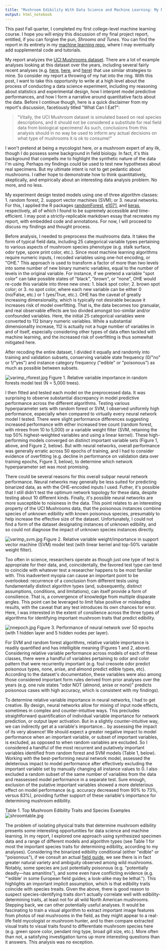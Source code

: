 ```yaml
---
title: "Mushroom Edibility With Data Science and Machine Learning: My ML Final Project"
output: html_notebook
---
```


This past Fall quarter, I completed my first college-level machine learning course. I hope you will enjoy this discussion of my final project report, entitled, if you can forgive the pun, _Shrooms and Tunes_. You can find the report in its entirety in my [machine learning repo](https://github.com/metamaden/machine-learning), where I may eventually add supplemental code and tutorials. 

My report analyzes the [UCI Mushrooms dataset](https://archive.ics.uci.edu/ml/datasets/mushroom). There are a lot of example analyses looking at this dataset over the years, including several fairly recent analyses (e.g. [here](https://rpubs.com/soumya2g/CUNY-Coursework), [here](http://inmachineswetrust.com/posts/mushroom-classification/), and [here](http://rstudio-pubs-static.s3.amazonaws.com/293253_357dc3b3d3de44c8896039a9985674d4.html)) that use similar strategies to mine. So consider my report a throwing of my hat into the ring. With this post, I want to take this opportunity to write at a high level about the process of conducting a data science experiment, including my reasoning about statistics and experimental design, how I interpret model predictive performances, and how I form a narrative around quantitative facts about the data. Before I continue though, here is a quick disclaimer from my report's discussion, facetiously titled "What Can I Eat?":

>"Vitally, the UCI Mushroom dataset is simulated based on real species descriptions, and it should not be considered a substitute for real field data from biological specimens! As such, conclusions from this analysis should in no way be used to inform any actual decisions on what type of mushrooms it is ok to consume!"

I won't pretend at being a mycologist here, or a mushroom expert of any ilk, though I do possess some background in field biology. In fact, it's this background that compells me to highlight the synthetic nature of the data I'm using. Perhaps my findings could be used to test new hypotheses about real specimens. But my ultimate intent is not to get pedantic about mushrooms. I rather hope to demonstrate how to think quantitatively, skeptically, and empirically about an interesting data analysis problem. No more, and no less.

My experiment design tested models using one of three algorithm classes: 1. random forest; 2. support vector machines (SVM); or 3. neural networks. For this, I applied the R packages [randomForest](https://cran.r-project.org/web/packages/randomForest/index.html), [e1071](https://cran.r-project.org/web/packages/e1071/index.html), and [keras](https://cran.r-project.org/web/packages/keras/index.html), respectively, all of which I found to be supremely accessible and time-efficient. I may post a strictly-replicable markdown essay that recreates my report, with embedded code and annotations. For now, I will proceed to discuss my findings and thought process.

Before analysis, I needed to preprocess the mushrooms data. It takes the form of typical field data, including 25 categorical variable types pertaining to various aspects of mushroom species phenotype (e.g. stalk surface, odor type, spore print color, etc.). Since most machine learning algorithms require numeric inputs, I recoded variables using one-hot encoding, or "OHE." This approach is used to transform a factor of more than two levels into some number of new binary numeric variables, equal to the number of levels in the original variable. For instance, if we pretend a variable "spot color" can take possible states of "black", "brown", or "none", OHE would re-code this variable into three new ones: 1. black spot color; 2. brown spot color; or 3. no spot color, where each new variable can be either 0 (no/False, etc.) or 1 (yes/True, etc.). OHE has the caveat of greatly increasing dimensionality, which is typically not desirable because it increases risk of model overfitting. That is, the data becomes too granualar, and real observable effects are too divided amongst too-similar and/or confounded variables. Here, the initial 25 categorical variables were converted to 112 binary numeric variables. While a substantial dimensionality increase, 112 is actually not a huge number of variables in and of itself, especially considering other types of data often tackled with machine learning, and the increased risk of overfitting is thus somewhat mitigated here. 

After recoding the entire dataset, I divided it equally and randomly into training and validation subsets, conserving variable state frequency (0/"no" or 1/"yes") and instance category frequency ("edible" or "poisonous") as much as possible between subsets.

![varimp_rforest.jpg](https://raw.githubusercontent.com/metamaden/metamaden.github.io/master/_posts/media/varimp_rforest.jpg) 
Figure 1. Relative variable importance in random forests model test (N = 5,000 trees).

I then fitted and tested each model on the preprocessed data. It was surprising to observe substantial discrepancy in model predictive performance across the different algorithms. Testing various hyperparameter sets with random forest or SVM, I observed uniformly high performance, especially when compared to virtually every neural network model I tested. There were slight performance differences suggesting increased performance with either increased tree count (random forest, with ntrees from 10 to 5,000) or a variable weight filter (SVM, retaining the top 50% highest-weighted variables and using a linear kernel). These high-performing models converged on distinct important variable sets (Figure 1, above, and Figure 2, below). But with neural networks, overall performance was generally erratic across 50 epochs of training, and I had to consider evidence of overfitting (e.g. decline in performance on validation data over training epochs, Figure 3, below), to determine which network hyperparameter set was most promising. 

There could be several reasons for this overall subpar neural network performance. Neural networks may generally be less suited for predicting binarized data, as with the OHE-encoded inputs I used. Futher, it's possible that I still didn't test the optimum network topology for these data, despite testing about 10 different kinds. Finally, it's possible neural networks are more susceptible to noisiness in the data. This point relates to an interesting property of the UCI Mushrooms data, that the poisonous instances combine species of unknown edibility with known poisonous species, presumably to help increase the effective size of the dataset. Unfortunately, I could not find a form of the dataset designating instances of unknown edibility, and so could not diagnose the impact of unknown species instances directly.

![varimp_svm.jpg](https://raw.githubusercontent.com/metamaden/metamaden.github.io/master/_posts/media/varimp_svm.jpg)
Figure 2. Relative variable weight/importance in support vector machine (SVM) model test (with linear kernel and top-50% variable weight filter).

Too often in science, researchers operate as though just one type of test is appropriate for their data, and, coincidentally, the favored test type can tend to coincide with whatever test a researcher happens to be most familiar with. This inadvertent myopia can cause an important point to be overlooked: recurrence of a conclusion from different tests using fundamentally distinct algorithm types (and, subsequently, distinct assumptions, conditions, and limitations), can itself provide a form of consilience. That is, a convergence of knowledge from multiple disparate angles. This point can be leveraged to limit false positive or misleading results, with the caveat that any test introduces its own chances for error. Here, I was interested in the extent of consilience across the three types of algorithms for identifying important mushroom traits that predict edibility.

![nnepoch.jpg](https://raw.githubusercontent.com/metamaden/metamaden.github.io/master/_posts/media/nnepoch.jpg)
Figure 3. Performance of neural network over 50 epochs (with 1 hidden layer and 5 hidden nodes per layer).

For SVM and random forest algorithms, relative variable importance is readily quantified and has intelligible meaning (Figures 1 and 2, above). Considering relative variable performance across models of each of these classes, there were a handful of variables pertaining to odor and color pattern that were recurrently important (e.g. foul creosote odor predict poisonous types, none, anise, and almond predict edible types, etc). According to the dataset's documentation, these variables were also among those considered important form rules derived from prior analyses over the years (e.g. one rule states "odor NOT (almond, anise or none)" predicts poisonous cases with high accuracy, which is consistent with my findings). 

To determine relative variable importance in neural networks, I had to get creative. By design, neural networks allow for mixing of input node effects, sometimes in complex and counter-intuitive ways. This precludes straightforward quantification of individual variable importance for network prediction, or output layer activation. But in a slightly counter-intuitive way, we can indirectly get at a variable's importance... by assessing the impact of its very absence! We should expect a greater negative impact to model performance when an important variable, or subset of important variables, is excluded, as opposed to when random variables are excluded. So I considered a handful of the most recurrent and putatively important variables identified from random forest and SVM models (Table 1, below). Working with the best-performing neural network model, assessed the deleterious impact to model performance after effectively excluding the important variable set by manually changing all instance values to 0. I also excluded a random subset of the same number of variables from the data and reassessed model performance in a separate test. Sure enough, exclusion of the putative important variables showed a more deleterious effect on model performance (e.g. accuracy decreased from 90% to 73%, versus 83%), providing further support of these variable's importance for determining mushroom edibility.

Table 1. Top Mushroom Edibility Traits and Species Examples
![shroomtable.jpg](https://raw.githubusercontent.com/metamaden/metamaden.github.io/master/_posts/media/shroomtable.jpg)


The problem of isolating physical traits that determine mushroom edibility presents some interesting opportunities for data science and machine learning. In my report, I explored one approach using synthesized specimen data and a range of different models and algorithm types (see Table 1 for most the important species traits for determining edibility, according to my analyses). Considering the binarized edibility conditional (either "eidble" or "poisonous"), if we consult an actual [field guide](http://www.svims.ca/council/Lepiot.htm), we see there is in fact greater natural variety and ambiguity observed among wild mushrooms. Notably, some species are just potentially poisonous (e.g. "potentially deadly—has amanitins"), and some even have conflicting evidence (e.g. "'edible' in some European field guides; a look-alike may be lethal."). This highlights an important implicit assumption, which is that edibility traits coincide with species treaits. Given the above, there is good reason to suspect species-identifying traits don't actually correlate well with edibility-determining traits, at least not for all wild North American mushrooms. Stepping back, we can other potentially useful analyses. It would be fascinating to train a visual algorithm to extract important image features from photos of real mushrooms in the field, as they might appear to a real-life field mycologist or mushroom hunter, and to then compare extracted visual traits to visual traits found to differentiate mushroom species here (e.g. green spore color, pendant ring type, broad gill size, etc.). More often than not, a satisfying investigation turns up more interesting questions than it answers. This analysis was no exception.







